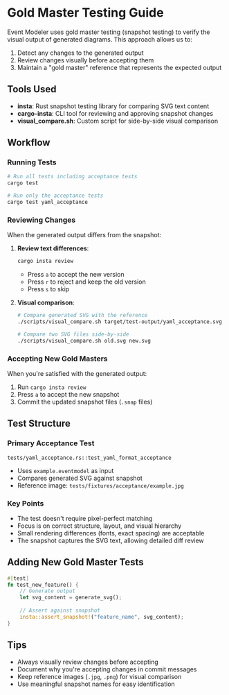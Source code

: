 # Gold Master Testing Guide

Event Modeler uses gold master testing (snapshot testing) to verify the visual output of generated diagrams. This approach allows us to:

1. Detect any changes to the generated output
2. Review changes visually before accepting them
3. Maintain a "gold master" reference that represents the expected output

## Tools Used

- **insta**: Rust snapshot testing library for comparing SVG text content
- **cargo-insta**: CLI tool for reviewing and approving snapshot changes
- **visual_compare.sh**: Custom script for side-by-side visual comparison

## Workflow

### Running Tests

```bash
# Run all tests including acceptance tests
cargo test

# Run only the acceptance tests
cargo test yaml_acceptance
```

### Reviewing Changes

When the generated output differs from the snapshot:

1. **Review text differences**:
   ```bash
   cargo insta review
   ```
   - Press `a` to accept the new version
   - Press `r` to reject and keep the old version
   - Press `s` to skip

2. **Visual comparison**:
   ```bash
   # Compare generated SVG with the reference
   ./scripts/visual_compare.sh target/test-output/yaml_acceptance.svg tests/fixtures/acceptance/example.jpg
   
   # Compare two SVG files side-by-side
   ./scripts/visual_compare.sh old.svg new.svg
   ```

### Accepting New Gold Masters

When you're satisfied with the generated output:

1. Run `cargo insta review`
2. Press `a` to accept the new snapshot
3. Commit the updated snapshot files (`.snap` files)

## Test Structure

### Primary Acceptance Test

`tests/yaml_acceptance.rs::test_yaml_format_acceptance`
- Uses `example.eventmodel` as input
- Compares generated SVG against snapshot
- Reference image: `tests/fixtures/acceptance/example.jpg`

### Key Points

- The test doesn't require pixel-perfect matching
- Focus is on correct structure, layout, and visual hierarchy
- Small rendering differences (fonts, exact spacing) are acceptable
- The snapshot captures the SVG text, allowing detailed diff review

## Adding New Gold Master Tests

```rust
#[test]
fn test_new_feature() {
    // Generate output
    let svg_content = generate_svg();
    
    // Assert against snapshot
    insta::assert_snapshot!("feature_name", svg_content);
}
```

## Tips

- Always visually review changes before accepting
- Document why you're accepting changes in commit messages
- Keep reference images (`.jpg`, `.png`) for visual comparison
- Use meaningful snapshot names for easy identification